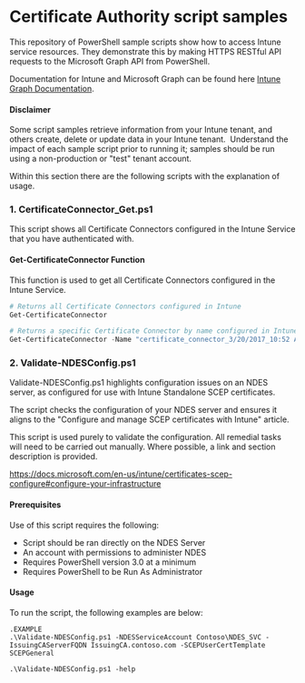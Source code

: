 # Certificate Authority script samples

This repository of PowerShell sample scripts show how to access Intune service resources.  They demonstrate this by making HTTPS RESTful API requests to the Microsoft Graph API from PowerShell.

Documentation for Intune and Microsoft Graph can be found here [Intune Graph Documentation](https://developer.microsoft.com/en-us/graph/docs/api-reference/beta/resources/intune_graph_overview).

#### Disclaimer
Some script samples retrieve information from your Intune tenant, and others create, delete or update data in your Intune tenant.  Understand the impact of each sample script prior to running it; samples should be run using a non-production or "test" tenant account. 

Within this section there are the following scripts with the explanation of usage.

### 1. CertificateConnector_Get.ps1
This script shows all Certificate Connectors configured in the Intune Service that you have authenticated with.

#### Get-CertificateConnector Function
This function is used to get all Certificate Connectors configured in the Intune Service.

```PowerShell
# Returns all Certificate Connectors configured in Intune
Get-CertificateConnector

# Returns a specific Certificate Connector by name configured in Intune
Get-CertificateConnector -Name "certificate_connector_3/20/2017_10:52 AM"
```

### 2. Validate-NDESConfig.ps1
Validate-NDESConfig.ps1 highlights configuration issues on an NDES server, as configured for use with Intune Standalone SCEP certificates.

The script checks the configuration of your NDES server and ensures it aligns to the "Configure and manage SCEP certificates with Intune" article.

This script is used purely to validate the configuration. All remedial tasks will need to be carried out manually. Where possible, a link and section description is provided.

https://docs.microsoft.com/en-us/intune/certificates-scep-configure#configure-your-infrastructure

#### Prerequisites
Use of this script requires the following:
* Script should be ran directly on the NDES Server
* An account with permissions to administer NDES
* Requires PowerShell version 3.0 at a minimum
* Requires PowerShell to be Run As Administrator

#### Usage
To run the script, the following examples are below:
```
.EXAMPLE
.\Validate-NDESConfig.ps1 -NDESServiceAccount Contoso\NDES_SVC -IssuingCAServerFQDN IssuingCA.contoso.com -SCEPUserCertTemplate SCEPGeneral

.\Validate-NDESConfig.ps1 -help
```
